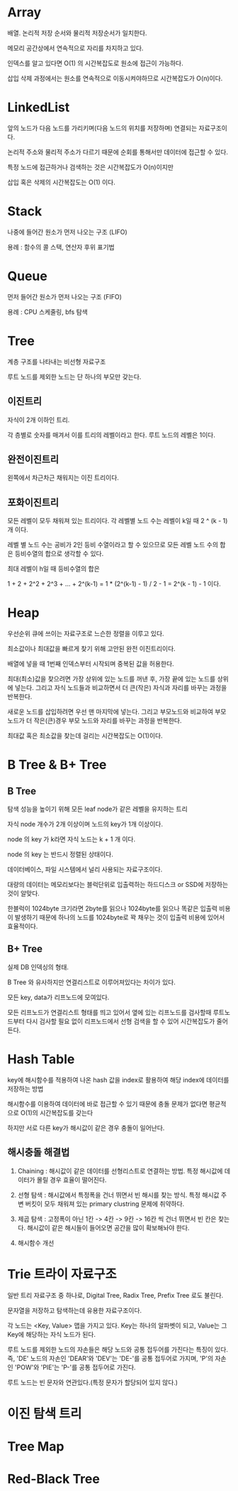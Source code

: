 # Array

배열. 논리적 저장 순서와 물리적 저장순서가 일치한다.

메모리 공간상에서 연속적으로 자리를 차지하고 있다.

인덱스를 알고 있다면 O(1) 의 시간복잡도로 원소에 접근이 가능하다.

삽입 삭제 과정에서는 원소를 연속적으로 이동시켜야하므로 시간복잡도가 O(n)이다.

# LinkedList

앞의 노드가 다음 노드를 가리키며(다음 노드의 위치를 저장하며) 연결되는 자료구조이다.

논리적 주소와 물리적 주소가 다르기 때문에 순회를 통해서만 데이터에 접근할 수 있다.

특정 노드에 접근하거나 검색하는 것은 시간복잡도가 O(n)이지만

삽입 혹은 삭제의 시간복잡도는 O(1) 이다.

# Stack

나중에 들어간 원소가 먼저 나오는 구조 (LIFO)

용례 : 함수의 콜 스택, 연산자 후위 표기법

# Queue

먼저 들어간 원소가 먼저 나오는 구조 (FIFO)

용례 : CPU 스케줄링, bfs 탐색

# Tree

계층 구조를 나타내는 비선형 자료구조

루트 노드를 제외한 노드는 단 하나의 부모만 갖는다.

## 이진트리

자식이 2개 이하인 트리.

각 층별로 숫자를 매겨서 이를 트리의 레벨이라고 한다. 루트 노드의 레벨은 1이다.

## 완전이진트리

왼쪽에서 차근차근 채워지는 이진 트리이다.

## 포화이진트리

모든 레벨이 모두 채워져 있는 트리이다. 각 레벨별 노드 수는 레벨이 k일 때 2 ^ (k - 1)개 이다.

레벨 별 노드 수는 공비가 2인 등비 수열이라고 할 수 있으므로 모든 레벨 노드 수의 합은 등비수열의 합으로 생각할 수 있다.

최대 레벨이 h일 때 등비수열의 합은

1 + 2 + 2^2 + 2^3 + ... + 2^(k-1) = 1 \* (2^(k-1) - 1) / 2 - 1 = 2^(k - 1) - 1 이다.

# Heap

우선순위 큐에 쓰이는 자료구조로 느슨한 정렬을 이루고 있다.

최소값이나 최대값을 빠르게 찾기 위해 고안된 완전 이진트리이다.

배열에 넣을 때 1번째 인덱스부터 시작되며 중복된 값을 허용한다.

최대(최소)값을 찾으려면 가장 상위에 있는 노드를 꺼낸 후, 가장 끝에 있는 노드를 상위에 넣는다. 그리고 자식 노드들과 비교하면서 더 큰(작은) 자식과 자리를 바꾸는 과정을 반복한다.

새로운 노드를 삽입하려면 우선 맨 마지막에 넣는다. 그리고 부모노드와 비교하여 부모노드가 더 작은(큰)경우 부모 노드와 자리를 바꾸는 과정을 반복한다.

최대값 혹은 최소값을 찾는데 걸리는 시간복잡도는 O(1)이다.

# B Tree & B+ Tree

## B Tree

탐색 성능을 높이기 위해 모든 leaf node가 같은 레벨을 유지하는 트리

자식 node 개수가 2개 이상이며 노드의 key가 1개 이상이다.

node 의 key 가 k라면 자식 노드는 k + 1 개 이다.

node 의 key 는 반드시 정렬된 상태이다.

데이터베이스, 파일 시스템에서 널리 사용되는 자료구조이다.

대량의 데이터는 메모리보다는 블럭단위로 입출력하는 하드디스크 or SSD에 저장하는 것이 알맞다.

한블럭이 1024byte 크기라면 2byte를 읽으나 1024byte를 읽으나 똑같은 입출력 비용이 발생하기 때문에 하나의 노드를 1024byte로 꽉 채우는 것이 입출력 비용에 있어서 효율적이다.

## B+ Tree

실제 DB 인덱싱의 형태.

B Tree 와 유사하지만 연결리스트로 이루어져있다는 차이가 있다.

모든 key, data가 리프노드에 모여있다.

모든 리프노드가 연결리스트 형태를 띄고 있어서 옆에 있는 리프노드를 검사할때 루트노드부터 다시 검사할 필요 없이 리프노드에서 선형 검색을 할 수 있어 시간복잡도가 줄어든다.

# Hash Table

key에 해시함수를 적용하여 나온 hash 값을 index로 활용하여 해당 index에 데이터를 저장하는 방법

해시함수를 이용하여 데이터에 바로 접근할 수 있기 때문에 충돌 문제가 없다면 평균적으로 O(1)의 시간복잡도를 갖는다

하지만 서로 다른 key가 해시값이 같은 경우 충돌이 일어난다.

## 해시충돌 해결법

1. Chaining : 해시값이 같은 데이터를 선형리스트로 연결하는 방법. 특정 해시값에 데이터가 몰릴 경우 효율이 떨어진다.

2. 선형 탐색 : 해시값에서 특정폭을 건너 뛰면서 빈 해시를 찾는 방식. 특정 해시값 주변 버킷이 모두 채워져 있는 primary clustring 문제에 취약하다.

3. 제곱 탐색 : 고정폭이 아닌 1칸 -> 4칸 -> 9칸 -> 16칸 씩 건너 뛰면서 빈 칸은 찾는다. 해시값이 같은 해시들이 들어오면 공간을 많이 확보해놔야 한다.

4. 해시함수 개선

# Trie 트라이 자료구조

일반 트리 자료구조 중 하나로, Digital Tree, Radix Tree, Prefix Tree 로도 불린다.

문자열을 저장하고 탐색하는데 유용한 자료구조이다.

각 노드는 <Key, Value> 맵을 가지고 있다. Key는 하나의 알파벳이 되고, Value는 그 Key에 해당하는 자식 노드가 된다.

루트 노드를 제외한 노드의 자손들은 해당 노드와 공통 접두어를 가진다는 특징이 있다. 즉, 'DE' 노드의 자손인 'DEAR'와 'DEV'는 'DE-'를 공통 접두어로 가지며, 'P'의 자손인 'POW'와 'PIE'는 'P-'를 공통 접두어로 가진다.

루트 노드는 빈 문자와 연관있다.(특정 문자가 할당되어 있지 않다.)

# 이진 탐색 트리

# Tree Map

# Red-Black Tree
